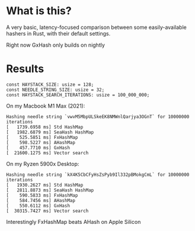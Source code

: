 # What is this?
A very basic, latency-focused comparison between some easily-available hashers in Rust, with their default settings.

Right now GxHash only builds on nightly

# Results

	const HAYSTACK_SIZE: usize = 128;
	const NEEDLE_STRING_SIZE: usize = 32;
	const HAYSTACK_SEARCH_ITERATIONS: usize = 100_000_000;

On my Macbook M1 Max (2021):
```
Hashing needle string `vwvM5MbpULSkeEK8NMWnlQarjya3OGnT` for 10000000 iterations
[   1739.6958 ms] Std HashMap 
[   1982.6879 ms] SeaHash HashMap 
[    525.5851 ms] FxHashMap 
[    598.5227 ms] AHashMap 
[    457.7710 ms] GxHash 
[  21600.1275 ms] Vector search
```

On my Ryzen 5900x Desktop:

```
Hashing needle string `kX4K5CbCFyHsZsPyb9Il332pBMokgCmL` for 10000000 iterations
[   1930.2627 ms] Std HashMap
[   2811.8873 ms] SeaHash HashMap
[    590.5833 ms] FxHashMap
[    584.7456 ms] AHashMap
[    550.6112 ms] GxHash
[  30315.7427 ms] Vector search
```

Interestingly FxHashMap beats AHash on Apple Silicon
